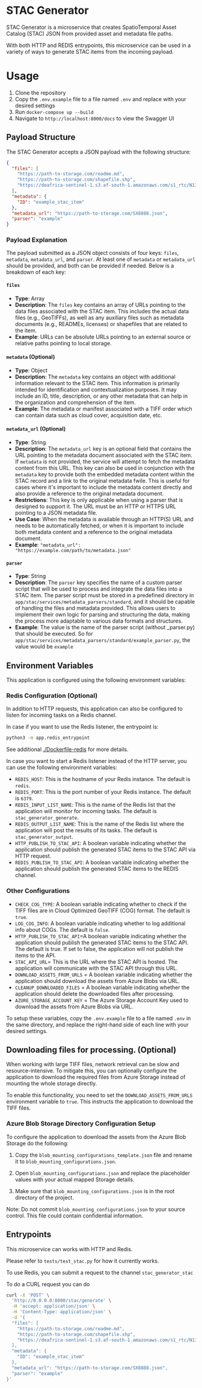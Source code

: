 # STAC Generator

STAC Generator is a microservice that creates SpatioTemporal Asset Catalog (STAC) JSON from provided asset and metadata file paths.

With both HTTP and REDIS entrypoints, this microservice can be used in a variety of ways to generate STAC items from the incoming payload.

# Usage

1. Clone the repository
2. Copy the `.env.example` file to a file named `.env` and replace with your desired settings
3. Run `docker-compose up --build`
4. Navigate to `http://localhost:8000/docs` to view the Swagger UI

## Payload Structure

The STAC Generator accepts a JSON payload with the following structure:


```json
{
  "files": [
    "https://path-to-storage.com/readme.md",
    "https://path-to-storage.com/shapefile.shp",
    "https://deafrica-sentinel-1.s3.af-south-1.amazonaws.com/s1_rtc/N13E025/2018/01/04/0101B0/s1_rtc_0101B0_N13E025_2018_01_04_ANGLE.tif"
  ],
  "metadata": {
    "ID": "example_stac_item"
  },
  "metadata_url": "https://path-to-storage.com/SX8888.json",
  "parser": "example"
}
```

### Payload Explanation

The payload submitted as a JSON object consists of four keys: `files`, `metadata`, `metadata_url`, and `parser`. At least one of `metadata` or `metadata_url` should be provided, and both can be provided if needed. Below is a breakdown of each key:

#### `files`

- **Type**: Array
- **Description**: The `files` key contains an array of URLs pointing to the data files associated with the STAC item. This includes the actual data files (e.g., GeoTIFFs), as well as any auxiliary files such as metadata documents (e.g., READMEs, licenses) or shapefiles that are related to the item.
- **Example**: URLs can be absolute URLs pointing to an external source or relative paths pointing to local storage.

#### `metadata` (Optional)

- **Type**: Object
- **Description**: The `metadata` key contains an object with additional information relevant to the STAC item. This information is primarily intended for identification and contextualization purposes. It may include an ID, title, description, or any other metadata that can help in the organization and comprehension of the item.
- **Example**: The metadata or manifest associated with a TIFF order which can contain data such as cloud cover, acquisition date, etc.

#### `metadata_url` (Optional)

- **Type**: String
- **Description**: The `metadata_url` key is an optional field that contains the URL pointing to the metadata document associated with the STAC item. If `metadata` is not provided, the service will attempt to fetch the metadata content from this URL. This key can also be used in conjunction with the `metadata` key to provide both the embedded metadata content within the STAC record and a link to the original metadata fwile. This is useful for cases where it's important to include the metadata content directly and also provide a reference to the original metadata document.
- **Restrictions**: This key is only applicable when using a parser that is designed to support it. The URL must be an HTTP or HTTPS URL pointing to a JSON metadata file.
- **Use Case**: When the metadata is available through an HTTP(S) URL and needs to be automatically fetched, or when it is important to include both metadata content and a reference to the original metadata document.
- **Example**: `"metadata_url": "https://example.com/path/to/metadata.json"`

#### `parser`

- **Type**: String
- **Description**: The `parser` key specifies the name of a custom parser script that will be used to process and integrate the data files into a STAC item. The parser script must be stored in a predefined directory in `app/stac/services/metadata_parsers/standard`, and it should be capable of handling the files and metadata provided. This allows users to implement their own logic for parsing and structuring the data, making the process more adaptable to various data formats and structures.
- **Example**: The value is the name of the parser script (without \_parser.py) that should be executed. So for `app/stac/services/metadata_parsers/standard/example_parser.py`, the value would be `example`

## Environment Variables

This application is configured using the following environment variables:

### Redis Configuration (Optional)

In addition to HTTP requests, this application can also be configured to listen for incoming tasks on a Redis channel.

In case if you want to use the Redis listener, the entrypoint is:

```bash
python3 -m app.redis_entrypoint
```

See additional [./Dockerfile-redis](./Dockerfile-redis) for more details.

In case you want to start a Redis listener instead of the HTTP server, you can use the following environment variables:

- `REDIS_HOST`: This is the hostname of your Redis instance. The default is `redis`.
- `REDIS_PORT`: This is the port number of your Redis instance. The default is `6379`.
- `REDIS_INPUT_LIST_NAME`: This is the name of the Redis list that the application will monitor for incoming tasks. The default is `stac_generator_generate`.
- `REDIS_OUTPUT_LIST_NAME`: This is the name of the Redis list where the application will post the results of its tasks. The default is `stac_generator_output`.
- `HTTP_PUBLISH_TO_STAC_API`: A boolean variable indicating whether the application should publish the generated STAC items to the STAC API via HTTP request.
- `REDIS_PUBLISH_TO_STAC_API`: A boolean variable indicating whether the application should publish the generated STAC items to the REDIS channel.

### Other Configurations

- `CHECK_COG_TYPE`: A boolean variable indicating whether to check if the TIFF files are in Cloud Optimized GeoTIFF (COG) format. The default is `true`.
- `LOG_COG_INFO`: A boolean variable indicating whether to log additional info about COGs. The default is `false`.
- `HTTP_PUBLISH_TO_STAC_API`=A boolean variable indicating whether the application should publish the generated STAC items to the STAC API. The default is true. If set to false, the application will not publish the items to the API.
- `STAC_API_URL`= This is the URL where the STAC API is hosted. The application will communicate with the STAC API through this URL.
- `DOWNLOAD_ASSETS_FROM_URLS` = A boolean variable indicating whether the application should download the assets from Azure Blobs via URL.
- `CLEANUP_DOWNLOADED_FILES` = A boolean variable indicating whether the application should delete the downloaded files after processing.
- `AZURE_STORAGE_ACCOUNT_KEY` = The Azure Storage Account Key used to download the assets from Azure Blobs via URL.

To setup these variables, copy the `.env.example` file to a file named `.env` in the same directory, and replace the right-hand side of each line with your desired settings.

## Downloading files for processing. (Optional)

When working with large TIFF files, network retrieval can be slow and resource-intensive. To mitigate this, you can optionally configure the application to 
download the required files from Azure Storage instead of mounting the whole storage directly.

To enable this functionality, you need to set the `DOWNLOAD_ASSETS_FROM_URLS` environment variable to `true`. This instructs the application to download the TIFF files.

### Azure Blob Storage Directory Configuration Setup

To configure the application to download the assets from the Azure Blob Storage do the following:

1. Copy the `blob_mounting_configurations_template.json` file and rename it to `blob_mounting_configurations.json`.

2. Open `blob_mounting_configurations.json` and replace the placeholder values with your actual mapped Storage details.

3. Make sure that `blob_mounting_configurations.json` is in the root directory of the project.

Note: Do not commit `blob_mounting_configurations.json` to your source control. This file could contain confidential information.

## Entrypoints

This microservice can works with HTTP and Redis.

Please refer to `tests/test_stac.py` for how it currently works.

To use Redis, you can submit a request to the channel `stac_generator_stac`

To do a CURL request you can do

```bash
curl -X 'POST' \
  'http://0.0.0.0:8000/stac/generate' \
  -H 'accept: application/json' \
  -H 'Content-Type: application/json' \
  -d '{
  "files": [
    "https://path-to-storage.com/readme.md",
    "https://path-to-storage.com/shapefile.shp",
    "https://deafrica-sentinel-1.s3.af-south-1.amazonaws.com/s1_rtc/N13E025/2018/01/04/0101B0/s1_rtc_0101B0_N13E025_2018_01_04_ANGLE.tif"
  ],
  "metadata": {
    "ID": "example_stac_item"
  },
  "metadata_url": "https://path-to-storage.com/SX8888.json",
  "parser": "example"
}'
```

